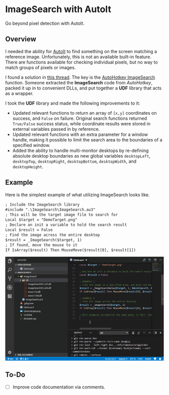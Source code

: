 # ImageSearch with AutoIt
Go beyond pixel detection with AutoIt.

## Overview

I needed the ability for [AutoIt](https:*www.autoitscript.com) to find something on the screen matching a reference image. Unfortunately, this is not an available built-in feature. There are functions available for checking individual pixels, but no way to match groups of pixels or images.

I found a solution in [this thread](https://www.autoitscript.com/forum/topic/148005-imagesearch-usage-explanation/?page=4). The key is the [AutoHotkey ImageSearch](https://www.autohotkey.com/docs/commands/ImageSearch.htm) function. Someone extracted the **ImageSearch** code from *AutoHotkey*, packed it up in to convenient DLLs, and put together a **UDF** library that acts as a wrapper.

I took the **UDF** library and made the following improvements to it:

* Updated relevant functions to return an array of `[x,y]` coordinates on success, and `False` on failure. Original search functions returned `True/False` success status, while coordinate results were stored in external variables passed in by reference.
* Updated relevant functions with an extra parameter for a window handle, making it possible to limit the search area to the boundaries of a specified window.
* Added the ability to handle multi-monitor desktops by re-defining absolute desktop boundaries as new global variables `desktopLeft`, `desktopTop`, `desktopRight`, `desktopBottom`, `desktopWidth`, and `desktopHeight`.

## Example

Here is the simplest example of what utilizing ImageSearch looks like.

```autoit
; Include the ImageSearch library
#include ".\ImageSearch\ImageSearch.au3"
; This will be the target image file to search for
Local $target = "DemoTarget.png"
; Declare an init a variable to hold the search result
Local $result = False
; Find the image across the entire desktop
$result = _ImageSearch($target, 1)
; If found, move the mouse to it
If IsArray($result) Then MouseMove($result[0], $result[1])
```

![Demo.au3 being executed](./Screenshots/Demo.gif)

## To-Do

- [ ] Improve code documentation via comments.
